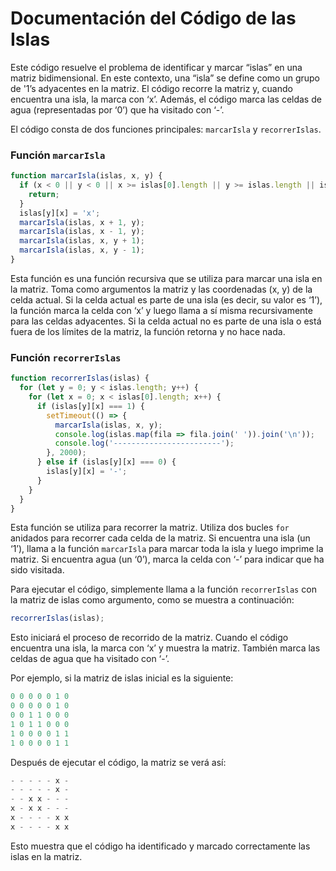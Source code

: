 # Documentación del Código de las Islas

Este código resuelve el problema de identificar y marcar “islas” en una matriz bidimensional. En este contexto, una “isla” se define como un grupo de '1’s adyacentes en la matriz. El código recorre la matriz y, cuando encuentra una isla, la marca con ‘x’. Además, el código marca las celdas de agua (representadas por ‘0’) que ha visitado con ‘-’.

El código consta de dos funciones principales: `marcarIsla` y `recorrerIslas`.

### Función `marcarIsla`

```javascript
function marcarIsla(islas, x, y) {
  if (x < 0 || y < 0 || x >= islas[0].length || y >= islas.length || islas[y][x] !== 1) {
    return;
  }
  islas[y][x] = 'x';
  marcarIsla(islas, x + 1, y);
  marcarIsla(islas, x - 1, y);
  marcarIsla(islas, x, y + 1);
  marcarIsla(islas, x, y - 1);
}
```

Esta función es una función recursiva que se utiliza para marcar una isla en la matriz. Toma como argumentos la matriz y las coordenadas (x, y) de la celda actual. Si la celda actual es parte de una isla (es decir, su valor es ‘1’), la función marca la celda con ‘x’ y luego llama a sí misma recursivamente para las celdas adyacentes. Si la celda actual no es parte de una isla o está fuera de los límites de la matriz, la función retorna y no hace nada.

### Función `recorrerIslas`

```javascript
function recorrerIslas(islas) {
  for (let y = 0; y < islas.length; y++) {
    for (let x = 0; x < islas[0].length; x++) {
      if (islas[y][x] === 1) {
        setTimeout(() => {
          marcarIsla(islas, x, y);
          console.log(islas.map(fila => fila.join(' ')).join('\n'));
          console.log('------------------------');
        }, 2000);
      } else if (islas[y][x] === 0) {
        islas[y][x] = '-';
      }
    }
  }
}
```
Esta función se utiliza para recorrer la matriz. Utiliza dos bucles `for` anidados para recorrer cada celda de la matriz. Si encuentra una isla (un ‘1’), llama a la función `marcarIsla` para marcar toda la isla y luego imprime la matriz. Si encuentra agua (un ‘0’), marca la celda con ‘-’ para indicar que ha sido visitada.

Para ejecutar el código, simplemente llama a la función `recorrerIslas` con la matriz de islas como argumento, como se muestra a continuación:
```javascript
recorrerIslas(islas);
```
Esto iniciará el proceso de recorrido de la matriz. Cuando el código encuentra una isla, la marca con ‘x’ y muestra la matriz. También marca las celdas de agua que ha visitado con ‘-’.

Por ejemplo, si la matriz de islas inicial es la siguiente:
```javascript
0 0 0 0 0 1 0
0 0 0 0 0 1 0
0 0 1 1 0 0 0
1 0 1 1 0 0 0
1 0 0 0 0 1 1
1 0 0 0 0 1 1
```
Después de ejecutar el código, la matriz se verá así:
```javascript
- - - - - x -
- - - - - x -
- - x x - - -
x - x x - - -
x - - - - x x
x - - - - x x

```
Esto muestra que el código ha identificado y marcado correctamente las islas en la matriz.